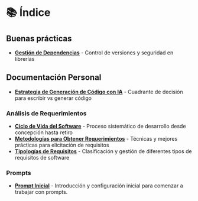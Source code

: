 # 📚 Índice

## Buenas prácticas
- **[Gestión de Dependencias](./src/buenas_practicas/gestion_de_dependencias.md)** - Control de versiones y seguridad en librerías

## Documentación Personal
- **[Estrategia de Generación de Código con IA](./src/personal/cuando_escribir_y_generar_codigo.md)** - Cuadrante de decisión para escribir vs generar código

### Análisis de Requerimientos
- **[Ciclo de Vida del Software](./src/personal/ciclo_de_vida_del_software.md)** - Proceso sistemático de desarrollo desde concepción hasta retiro
- **[Metodologías para Obtener Requerimientos](./src/personal/analisis_de_requerimiento/metodologías_para_obtener_requerimientos.md)** - Técnicas y mejores prácticas para elicitación de requisitos
- **[Tipologías de Requisitos](./src/personal/tipologias_de_requisitos.md)** - Clasificación y gestión de diferentes tipos de requisitos de software

### Prompts
- **[Prompt Inicial](./src/prompts/prompt_introductorio.md)** - Introducción y configuración inicial para comenzar a trabajar con prompts.
